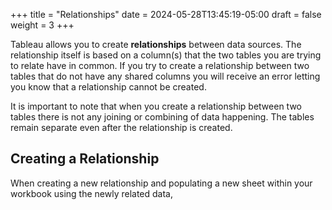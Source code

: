+++
title = "Relationships"
date = 2024-05-28T13:45:19-05:00
draft = false
weight = 3
+++

Tableau allows you to create **relationships** between data sources. The relationship itself is based on a column(s) that the two tables you are trying to relate have in common. If you try to create a relationship between two tables that do not have any shared columns you will receive an error letting you know that a relationship cannot be created.

It is important to note that when you create a relationship between two tables there is not any joining or combining of data happening. The tables remain separate even after the relationship is created.

## Creating a Relationship

When creating a new relationship and populating a new sheet within your workbook using the newly related data, 
